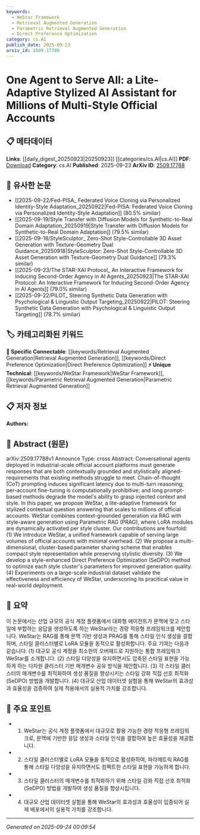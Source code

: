 ```yaml
---
keywords:
  - WeStar Framework
  - Retrieval Augmented Generation
  - Parametric Retrieval Augmented Generation
  - Direct Preference Optimization
category: cs.AI
publish_date: 2025-09-23
arxiv_id: 2509.17788
---
```


<!-- KEYWORD_LINKING_METADATA:
{
  "processed_timestamp": "2025-09-24T00:09:54.389035",
  "vocabulary_version": "1.0",
  "selected_keywords": [
    "WeStar Framework",
    "Retrieval Augmented Generation",
    "Parametric Retrieval Augmented Generation",
    "Direct Preference Optimization"
  ],
  "rejected_keywords": [],
  "similarity_scores": {
    "WeStar Framework": 0.78,
    "Retrieval Augmented Generation": 0.85,
    "Parametric Retrieval Augmented Generation": 0.8,
    "Direct Preference Optimization": 0.77
  },
  "extraction_method": "AI_prompt_based",
  "budget_applied": true,
  "candidates_json": {
    "candidates": [
      {
        "surface": "WeStar",
        "canonical": "WeStar Framework",
        "aliases": [
          "WeStar"
        ],
        "category": "unique_technical",
        "rationale": "WeStar is a novel framework specifically designed for scalable, stylized AI assistance, making it a unique technical concept.",
        "novelty_score": 0.85,
        "connectivity_score": 0.65,
        "specificity_score": 0.9,
        "link_intent_score": 0.78
      },
      {
        "surface": "RAG",
        "canonical": "Retrieval Augmented Generation",
        "aliases": [
          "RAG"
        ],
        "category": "specific_connectable",
        "rationale": "RAG is a trending concept that enhances context-grounded generation, facilitating connections in AI research.",
        "novelty_score": 0.4,
        "connectivity_score": 0.88,
        "specificity_score": 0.7,
        "link_intent_score": 0.85
      },
      {
        "surface": "Parametric RAG",
        "canonical": "Parametric Retrieval Augmented Generation",
        "aliases": [
          "PRAG"
        ],
        "category": "unique_technical",
        "rationale": "Parametric RAG is an extension of RAG that incorporates dynamic style adaptation, offering a unique approach to AI generation.",
        "novelty_score": 0.75,
        "connectivity_score": 0.7,
        "specificity_score": 0.85,
        "link_intent_score": 0.8
      },
      {
        "surface": "Direct Preference Optimization",
        "canonical": "Direct Preference Optimization",
        "aliases": [
          "DPO"
        ],
        "category": "specific_connectable",
        "rationale": "Direct Preference Optimization is a method that optimizes parameters for style clusters, relevant for linking optimization techniques.",
        "novelty_score": 0.55,
        "connectivity_score": 0.78,
        "specificity_score": 0.72,
        "link_intent_score": 0.77
      }
    ],
    "ban_list_suggestions": [
      "Chain-of-thought prompting",
      "per-account fine-tuning",
      "long prompt-based methods"
    ]
  },
  "decisions": [
    {
      "candidate_surface": "WeStar",
      "resolved_canonical": "WeStar Framework",
      "decision": "linked",
      "scores": {
        "novelty": 0.85,
        "connectivity": 0.65,
        "specificity": 0.9,
        "link_intent": 0.78
      }
    },
    {
      "candidate_surface": "RAG",
      "resolved_canonical": "Retrieval Augmented Generation",
      "decision": "linked",
      "scores": {
        "novelty": 0.4,
        "connectivity": 0.88,
        "specificity": 0.7,
        "link_intent": 0.85
      }
    },
    {
      "candidate_surface": "Parametric RAG",
      "resolved_canonical": "Parametric Retrieval Augmented Generation",
      "decision": "linked",
      "scores": {
        "novelty": 0.75,
        "connectivity": 0.7,
        "specificity": 0.85,
        "link_intent": 0.8
      }
    },
    {
      "candidate_surface": "Direct Preference Optimization",
      "resolved_canonical": "Direct Preference Optimization",
      "decision": "linked",
      "scores": {
        "novelty": 0.55,
        "connectivity": 0.78,
        "specificity": 0.72,
        "link_intent": 0.77
      }
    }
  ]
}
-->

# One Agent to Serve All: a Lite-Adaptive Stylized AI Assistant for Millions of Multi-Style Official Accounts

## 📋 메타데이터

**Links**: [[daily_digest_20250923|20250923]] [[categories/cs.AI|cs.AI]]
**PDF**: [Download](https://arxiv.org/pdf/2509.17788.pdf)
**Category**: cs.AI
**Published**: 2025-09-23
**ArXiv ID**: [2509.17788](https://arxiv.org/abs/2509.17788)

## 🔗 유사한 논문
- [[2025-09-22/Fed-PISA_ Federated Voice Cloning via Personalized Identity-Style Adaptation_20250922|Fed-PISA: Federated Voice Cloning via Personalized Identity-Style Adaptation]] (80.5% similar)
- [[2025-09-19/Style Transfer with Diffusion Models for Synthetic-to-Real Domain Adaptation_20250919|Style Transfer with Diffusion Models for Synthetic-to-Real Domain Adaptation]] (79.5% similar)
- [[2025-09-18/StyleSculptor_ Zero-Shot Style-Controllable 3D Asset Generation with Texture-Geometry Dual Guidance_20250918|StyleSculptor: Zero-Shot Style-Controllable 3D Asset Generation with Texture-Geometry Dual Guidance]] (79.3% similar)
- [[2025-09-23/The STAR-XAI Protocol_ An Interactive Framework for Inducing Second-Order Agency in AI Agents_20250923|The STAR-XAI Protocol: An Interactive Framework for Inducing Second-Order Agency in AI Agents]] (79.0% similar)
- [[2025-09-22/PILOT_ Steering Synthetic Data Generation with Psychological & Linguistic Output Targeting_20250922|PILOT: Steering Synthetic Data Generation with Psychological & Linguistic Output Targeting]] (78.7% similar)

## 🏷️ 카테고리화된 키워드
**🔗 Specific Connectable**: [[keywords/Retrieval Augmented Generation|Retrieval Augmented Generation]], [[keywords/Direct Preference Optimization|Direct Preference Optimization]]
**⚡ Unique Technical**: [[keywords/WeStar Framework|WeStar Framework]], [[keywords/Parametric Retrieval Augmented Generation|Parametric Retrieval Augmented Generation]]

## 📋 저자 정보

**Authors:** 

## 📄 Abstract (원문)

arXiv:2509.17788v1 Announce Type: cross 
Abstract: Conversational agents deployed in industrial-scale official account platforms must generate responses that are both contextually grounded and stylistically aligned-requirements that existing methods struggle to meet. Chain-of-thought (CoT) prompting induces significant latency due to multi-turn reasoning; per-account fine-tuning is computationally prohibitive; and long prompt-based methods degrade the model's ability to grasp injected context and style. In this paper, we propose WeStar, a lite-adaptive framework for stylized contextual question answering that scales to millions of official accounts. WeStar combines context-grounded generation via RAG with style-aware generation using Parametric RAG (PRAG), where LoRA modules are dynamically activated per style cluster. Our contributions are fourfold: (1) We introduce WeStar, a unified framework capable of serving large volumes of official accounts with minimal overhead. (2) We propose a multi-dimensional, cluster-based parameter sharing scheme that enables compact style representation while preserving stylistic diversity. (3) We develop a style-enhanced Direct Preference Optimization (SeDPO) method to optimize each style cluster's parameters for improved generation quality. (4) Experiments on a large-scale industrial dataset validate the effectiveness and efficiency of WeStar, underscoring its pracitical value in real-world deployment.

## 📝 요약

이 논문에서는 산업 규모의 공식 계정 플랫폼에서 대화형 에이전트가 문맥에 맞고 스타일에 부합하는 응답을 생성하도록 하는 WeStar라는 경량 적응형 프레임워크를 제안합니다. WeStar는 RAG를 통해 문맥 기반 생성과 PRAG를 통해 스타일 인식 생성을 결합하며, 스타일 클러스터별로 LoRA 모듈을 동적으로 활성화합니다. 주요 기여는 다음과 같습니다: (1) 대규모 공식 계정을 최소한의 오버헤드로 지원하는 통합 프레임워크 WeStar를 소개합니다. (2) 스타일 다양성을 유지하면서도 압축된 스타일 표현을 가능하게 하는 다차원 클러스터 기반 매개변수 공유 방식을 제안합니다. (3) 각 스타일 클러스터의 매개변수를 최적화하여 생성 품질을 향상시키는 스타일 강화 직접 선호 최적화(SeDPO) 방법을 개발합니다. (4) 대규모 산업 데이터셋 실험을 통해 WeStar의 효과성과 효율성을 검증하여 실제 적용에서의 실용적 가치를 강조합니다.

## 🎯 주요 포인트

- 1. WeStar는 공식 계정 플랫폼에서 대규모로 활용 가능한 경량 적응형 프레임워크로, 문맥에 기반한 응답 생성과 스타일 인식을 결합하여 높은 효율성을 제공합니다.
- 2. 스타일 클러스터별로 LoRA 모듈을 동적으로 활성화하여, 파라메트릭 RAG를 통해 스타일 다양성을 유지하면서도 컴팩트한 스타일 표현을 가능하게 합니다.
- 3. 스타일 클러스터의 매개변수를 최적화하기 위해 스타일 강화 직접 선호 최적화(SeDPO) 방법을 개발하여 생성 품질을 향상시킵니다.
- 4. 대규모 산업 데이터셋 실험을 통해 WeStar의 효과성과 효율성이 입증되어 실제 배포에서의 실용적 가치를 강조합니다.


---

*Generated on 2025-09-24 00:09:54*